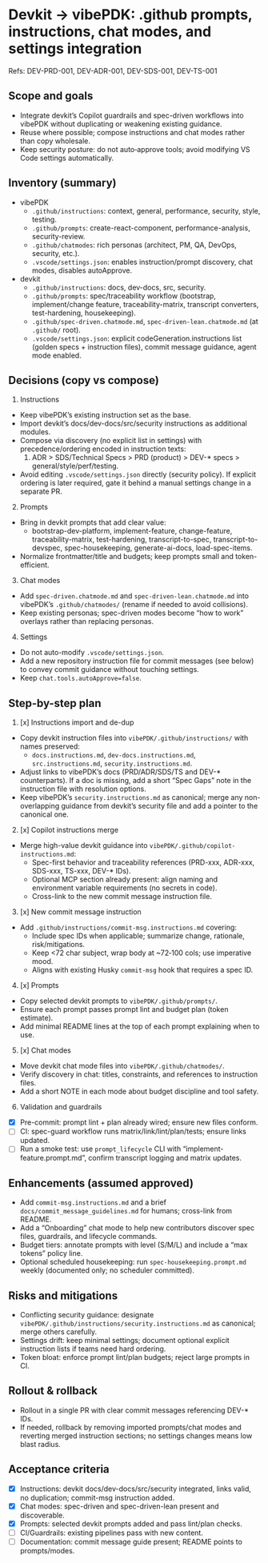 # Devkit → vibePDK: .github prompts, instructions, chat modes, and settings integration

Refs: DEV-PRD-001, DEV-ADR-001, DEV-SDS-001, DEV-TS-001

## Scope and goals

- Integrate devkit’s Copilot guardrails and spec-driven workflows into vibePDK without duplicating or weakening existing guidance.
- Reuse where possible; compose instructions and chat modes rather than copy wholesale.
- Keep security posture: do not auto‑approve tools; avoid modifying VS Code settings automatically.

## Inventory (summary)

- vibePDK
  - `.github/instructions`: context, general, performance, security, style, testing.
  - `.github/prompts`: create-react-component, performance-analysis, security-review.
  - `.github/chatmodes`: rich personas (architect, PM, QA, DevOps, security, etc.).
  - `.vscode/settings.json`: enables instruction/prompt discovery, chat modes, disables autoApprove.
- devkit
  - `.github/instructions`: docs, dev-docs, src, security.
  - `.github/prompts`: spec/traceability workflow (bootstrap, implement/change feature, traceability-matrix, transcript converters, test-hardening, housekeeping).
  - `.github/spec-driven.chatmode.md`, `spec-driven-lean.chatmode.md` (at `.github/` root).
  - `.vscode/settings.json`: explicit codeGeneration.instructions list (golden specs + instruction files), commit message guidance, agent mode enabled.

## Decisions (copy vs compose)

1) Instructions
- Keep vibePDK’s existing instruction set as the base.
- Import devkit’s docs/dev-docs/src/security instructions as additional modules.
- Compose via discovery (no explicit list in settings) with precedence/ordering encoded in instruction texts:
  1. ADR > SDS/Technical Specs > PRD (product) > DEV-* specs > general/style/perf/testing.
- Avoid editing `.vscode/settings.json` directly (security policy). If explicit ordering is later required, gate it behind a manual settings change in a separate PR.

2) Prompts
- Bring in devkit prompts that add clear value:
  - bootstrap-dev-platform, implement-feature, change-feature, traceability-matrix, test-hardening, transcript-to-spec, transcript-to-devspec, spec-housekeeping, generate-ai-docs, load-spec-items.
- Normalize frontmatter/title and budgets; keep prompts small and token-efficient.

3) Chat modes
- Add `spec-driven.chatmode.md` and `spec-driven-lean.chatmode.md` into vibePDK’s `.github/chatmodes/` (rename if needed to avoid collisions).
- Keep existing personas; spec-driven modes become “how to work” overlays rather than replacing personas.

4) Settings
- Do not auto-modify `.vscode/settings.json`.
- Add a new repository instruction file for commit messages (see below) to convey commit guidance without touching settings.
- Keep `chat.tools.autoApprove=false`.

## Step-by-step plan

1. [x] Instructions import and de-dup
- Copy devkit instruction files into `vibePDK/.github/instructions/` with names preserved:
  - `docs.instructions.md`, `dev-docs.instructions.md`, `src.instructions.md`, `security.instructions.md`.
- Adjust links to vibePDK’s docs (PRD/ADR/SDS/TS and DEV-* counterparts). If a doc is missing, add a short “Spec Gaps” note in the instruction file with resolution options.
- Keep vibePDK’s `security.instructions.md` as canonical; merge any non-overlapping guidance from devkit’s security file and add a pointer to the canonical one.

2. [x] Copilot instructions merge
- Merge high-value devkit guidance into `vibePDK/.github/copilot-instructions.md`:
  - Spec-first behavior and traceability references (PRD-xxx, ADR-xxx, SDS-xxx, TS-xxx, DEV-* IDs).
  - Optional MCP section already present: align naming and environment variable requirements (no secrets in code).
  - Cross-link to the new commit message instruction file.

3. [x] New commit message instruction
- Add `.github/instructions/commit-msg.instructions.md` covering:
  - Include spec IDs when applicable; summarize change, rationale, risk/mitigations.
  - Keep <72 char subject, wrap body at ~72‑100 cols; use imperative mood.
  - Aligns with existing Husky `commit-msg` hook that requires a spec ID.

4. [x] Prompts
- Copy selected devkit prompts to `vibePDK/.github/prompts/`.
- Ensure each prompt passes prompt lint and budget plan (token estimate).
- Add minimal README lines at the top of each prompt explaining when to use.

5. [x] Chat modes
- Move devkit chat mode files into `vibePDK/.github/chatmodes/`.
- Verify discovery in chat: titles, constraints, and references to instruction files.
- Add a short NOTE in each mode about budget discipline and tool safety.

6. Validation and guardrails
- [x] Pre-commit: prompt lint + plan already wired; ensure new files conform.
- [ ] CI: spec-guard workflow runs matrix/link/lint/plan/tests; ensure links updated.
- [ ] Run a smoke test: use `prompt_lifecycle` CLI with “implement-feature.prompt.md”, confirm transcript logging and matrix updates.

## Enhancements (assumed approved)

- Add `commit-msg.instructions.md` and a brief `docs/commit_message_guidelines.md` for humans; cross-link from README.
- Add a “Onboarding” chat mode to help new contributors discover spec files, guardrails, and lifecycle commands.
- Budget tiers: annotate prompts with level (S/M/L) and include a “max tokens” policy line.
- Optional scheduled housekeeping: run `spec-housekeeping.prompt.md` weekly (documented only; no scheduler committed).

## Risks and mitigations

- Conflicting security guidance: designate `vibePDK/.github/instructions/security.instructions.md` as canonical; merge others carefully.
- Settings drift: keep minimal settings; document optional explicit instruction lists if teams need hard ordering.
- Token bloat: enforce prompt lint/plan budgets; reject large prompts in CI.

## Rollout & rollback

- Rollout in a single PR with clear commit messages referencing DEV-* IDs.
- If needed, rollback by removing imported prompts/chat modes and reverting merged instruction sections; no settings changes means low blast radius.

## Acceptance criteria

- [x] Instructions: devkit docs/dev-docs/src/security integrated, links valid, no duplication; commit-msg instruction added.
- [x] Chat modes: spec-driven and spec-driven-lean present and discoverable.
- [x] Prompts: selected devkit prompts added and pass lint/plan checks.
- [ ] CI/Guardrails: existing pipelines pass with new content.
- [ ] Documentation: commit message guide present; README points to prompts/modes.
